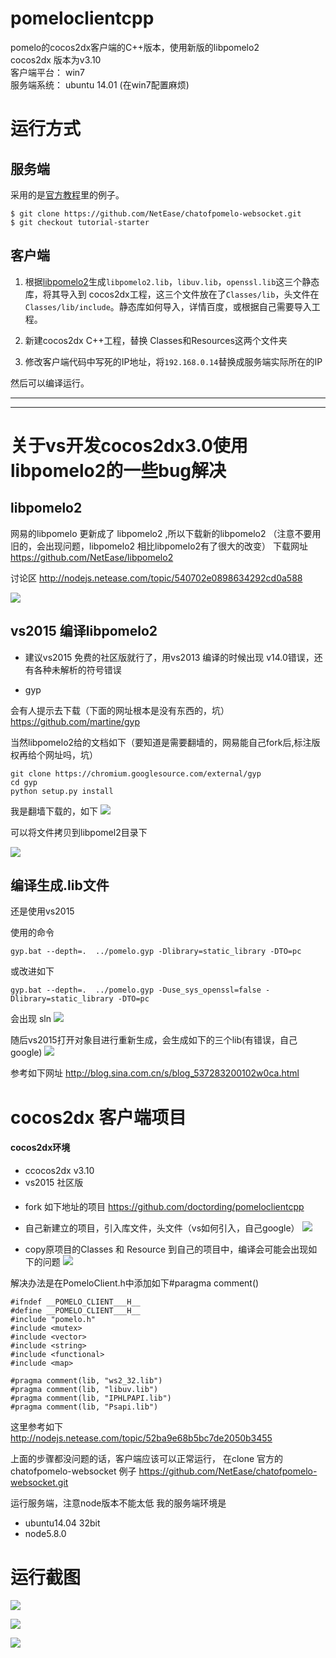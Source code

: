 # pomeloclientcpp
pomelo的cocos2dx客户端的C++版本，使用新版的libpomelo2    
cocos2dx 版本为v3.10    
客户端平台： win7    
服务端系统： ubuntu 14.01 (在win7配置麻烦)    

# 运行方式
## 服务端
采用的是[官方教程](https://github.com/NetEase/pomelo/wiki/chat%E6%BA%90%E7%A0%81%E4%B8%8B%E8%BD%BD%E4%B8%8E%E5%AE%89%E8%A3%85)里的例子。

    $ git clone https://github.com/NetEase/chatofpomelo-websocket.git
    $ git checkout tutorial-starter

## 客户端
1. 根据[libpomelo2](https://github.com/NetEase/libpomelo2)生成```libpomelo2.lib```，```libuv.lib```，```openssl.lib```这三个静态库，将其导入到
cocos2dx工程，这三个文件放在了```Classes/lib```，头文件在```Classes/lib/include```。静态库如何导入，详情百度，或根据自己需要导入工程。

2. 新建cocos2dx C++工程，替换 Classes和Resources这两个文件夹

3. 修改客户端代码中写死的IP地址，将```192.168.0.14```替换成服务端实际所在的IP

然后可以编译运行。


---

---

关于vs开发cocos2dx3.0使用libpomelo2的一些bug解决
===

## libpomelo2

网易的libpomelo 更新成了 libpomelo2 ,所以下载新的libpomelo2
（注意不要用旧的，会出现问题，libpomelo2 相比libpomelo2有了很大的改变）
下载网址
https://github.com/NetEase/libpomelo2

讨论区
http://nodejs.netease.com/topic/540702e0898634292cd0a588

![](http://i.imgur.com/fYKeHlu.png)

## vs2015 编译libpomelo2

* 建议vs2015 免费的社区版就行了，用vs2013 编译的时候出现 v14.0错误，还有各种未解析的符号错误

* gyp

会有人提示去下载（下面的网址根本是没有东西的，坑）
https://github.com/martine/gyp 


当然libpomelo2给的文档如下（要知道是需要翻墙的，网易能自己fork后,标注版权再给个网址吗，坑）
 
```
git clone https://chromium.googlesource.com/external/gyp
cd gyp
python setup.py install
```

我是翻墙下载的，如下
![](http://i.imgur.com/Rex91Ct.jpg)

可以将文件拷贝到libpomel2目录下

![](http://i.imgur.com/BBNIGpx.png)


## 编译生成.lib文件

还是使用vs2015

使用的命令
```
gyp.bat --depth=.  ../pomelo.gyp -Dlibrary=static_library -DTO=pc​​
```
或改进如下
```
gyp.bat --depth=.  ../pomelo.gyp -Duse_sys_openssl=false -Dlibrary=static_library -DTO=pc
```
会出现 sln
![](http://i.imgur.com/6n9c2I2.png)


随后vs2015打开对象目进行重新生成，会生成如下的三个lib(有错误，自己google)
![](http://i.imgur.com/K8YL0fP.png)


参考如下网址
http://blog.sina.com.cn/s/blog_537283200102w0ca.html


# cocos2dx 客户端项目


#### cocos2dx环境

* ccocos2dx v3.10
* vs2015 社区版

#### 

* fork 如下地址的项目 
https://github.com/doctording/pomeloclientcpp

* 自己新建立的项目，引入库文件，头文件（vs如何引入，自己google）
![](http://i.imgur.com/qoEhRxV.png)

* copy原项目的Classes 和 Resource 到自己的项目中，编译会可能会出现如下的问题
![](http://i.imgur.com/ZbQqYyK.png)


解决办法是在PomeloClient.h中添加如下#paragma comment()

````
#ifndef __POMELO_CLIENT___H__
#define __POMELO_CLIENT___H__
#include "pomelo.h"
#include <mutex>
#include <vector>
#include <string>
#include <functional>
#include <map>

#pragma comment(lib, "ws2_32.lib")
#pragma comment(lib, "libuv.lib")
#pragma comment(lib, "IPHLPAPI.lib")
#pragma comment(lib, "Psapi.lib")
````

这里参考如下
http://nodejs.netease.com/topic/52ba9e68b5bc7de2050b3455


上面的步骤都没问题的话，客户端应该可以正常运行，
在clone 官方的chatofpomelo-websocket 例子
https://github.com/NetEase/chatofpomelo-websocket.git

运行服务端，注意node版本不能太低
我的服务端环境是
* ubuntu14.04 32bit
* node5.8.0

# 运行截图
![](http://i.imgur.com/0AkG4D0.png)

![](http://i.imgur.com/JxgwQsr.png)

![](http://i.imgur.com/WLK0MkV.png)